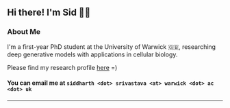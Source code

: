 ## Hi there! I'm Sid 👋🏼

### About Me
I'm a first-year PhD student at the University of Warwick 🇬🇧, researching deep generative models with applications in cellular biology. 

Please find my research profile [here](https://warwick.ac.uk/fac/sci/dcs/people/u2000176) =)

#### You can email me at `siddharth <dot> srivastava <at> warwick <dot> ac <dot> uk`

___                                                                                                
